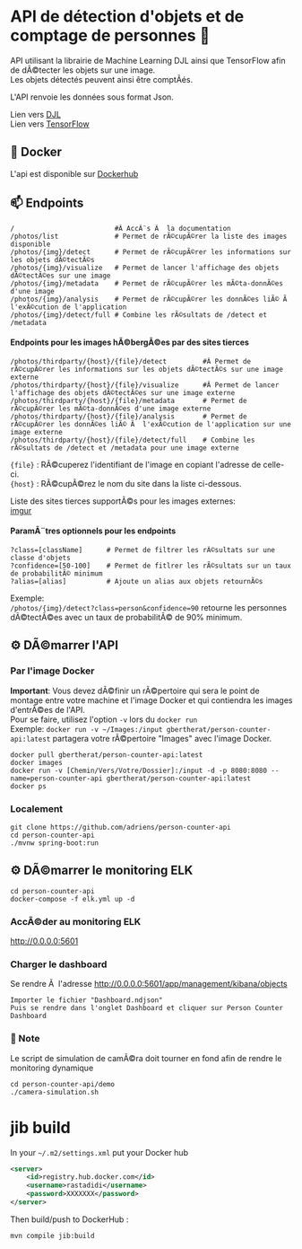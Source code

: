 # API de détection d'objets et de comptage de personnes :man:

API utilisant la librairie de Machine Learning DJL ainsi que TensorFlow afin de dÃ©tecter les objets sur une image.<br>
Les objets détectés peuvent ainsi être comptÃés.
  
L'API renvoie les données sous format Json.

Lien vers [DJL](https://djl.ai/) <br>
Lien vers [TensorFlow](https://www.tensorflow.org/)

## :whale: Docker

L'api est disponible sur [Dockerhub](https://hub.docker.com/r/rastadidi/person-counter-api)

## :mailbox: Endpoints
```
/                         #Â AccÃ¨s Ã  la documentation
/photos/list              # Permet de rÃ©cupÃ©rer la liste des images disponible
/photos/{img}/detect      # Permet de rÃ©cupÃ©rer les informations sur les objets dÃ©tectÃ©s
/photos/{img}/visualize   # Permet de lancer l'affichage des objets dÃ©tectÃ©es sur une image
/photos/{img}/metadata    # Permet de rÃ©cupÃ©rer les mÃ©ta-donnÃ©es d'une image
/photos/{img}/analysis    # Permet de rÃ©cupÃ©rer les donnÃ©es liÃ© Ã  l'exÃ©cution de l'application
/photos/{img}/detect/full # Combine les rÃ©sultats de /detect et /metadata
```

#### Endpoints pour les images hÃ©bergÃ©es par des sites tierces
```
/photos/thirdparty/{host}/{file}/detect         #Â Permet de rÃ©cupÃ©rer les informations sur les objets dÃ©tectÃ©s sur une image externe
/photos/thirdparty/{host}/{file}/visualize      #Â Permet de lancer l'affichage des objets dÃ©tectÃ©es sur une image externe
/photos/thirdparty/{host}/{file}/metadata       # Permet de rÃ©cupÃ©rer les mÃ©ta-donnÃ©es d'une image externe
/photos/thirdparty/{host}/{file}/analysis       # Permet de rÃ©cupÃ©rer les donnÃ©es liÃ© Ã  l'exÃ©cution de l'application sur une image externe
/photos/thirdparty/{host}/{file}/detect/full    # Combine les rÃ©sultats de /detect et /metadata pour une image externe
```
`{file}` : RÃ©cuperez l'identifiant de l'image en copiant l'adresse de celle-ci.<br>
`{host}` : RÃ©cupÃ©rez le nom du site dans la liste ci-dessous.<br>

Liste des sites tierces supportÃ©s pour les images externes:<br>
[imgur](https://imgur.com/)

#### ParamÃ¨tres optionnels pour les endpoints
```
?class=[className]      # Permet de filtrer les rÃ©sultats sur une classe d'objets
?confidence=[50-100]    # Permet de fitlrer les rÃ©sultats sur un taux de probabilitÃ© minimum
?alias=[alias]          # Ajoute un alias aux objets retournÃ©s
```

Exemple:<br>
`/photos/{img}/detect?class=person&confidence=90` retourne les personnes dÃ©tectÃ©es avec un taux de probabilitÃ© de 90% minimum.

## :gear: DÃ©marrer l'API
### Par l'image Docker
**Important**: Vous devez dÃ©finir un rÃ©pertoire qui sera le point de montage entre votre machine et l'image Docker et qui contiendra les images d'entrÃ©es de l'API.<br>
Pour se faire, utilisez l'option `-v` lors du `docker run`<br>
Exemple: ``docker run -v ~/Images:/input gbertherat/person-counter-api:latest`` partagera votre rÃ©pertoire "Images" avec l'image Docker.
```
docker pull gbertherat/person-counter-api:latest
docker images
docker run -v [Chemin/Vers/Votre/Dossier]:/input -d -p 8080:8080 --name=person-counter-api gbertherat/person-counter-api:latest 
docker ps
```

### Localement
```
git clone https://github.com/adriens/person-counter-api
cd person-counter-api
./mvnw spring-boot:run
```

## :gear: DÃ©marrer le monitoring ELK
```
cd person-counter-api
docker-compose -f elk.yml up -d
```

### AccÃ©der au monitoring ELK
<http://0.0.0.0:5601>

### Charger le dashboard
Se rendre Ã  l'adresse <http://0.0.0.0:5601/app/management/kibana/objects>
```
Importer le fichier "Dashboard.ndjson"
Puis se rendre dans l'onglet Dashboard et cliquer sur Person Counter Dashboard
```

### :memo: Note
Le script de simulation de camÃ©ra doit tourner en fond afin de rendre le monitoring dynamique
```
cd person-counter-api/demo
./camera-simulation.sh
```

# jib build

In your `~/.m2/settings.xml` put your Docker hub

```xml
<server>
    <id>registry.hub.docker.com</id>
    <username>rastadidi</username>
    <password>XXXXXXX</password>
</server>
```

Then build/push to DockerHub :

`mvn compile jib:build`
